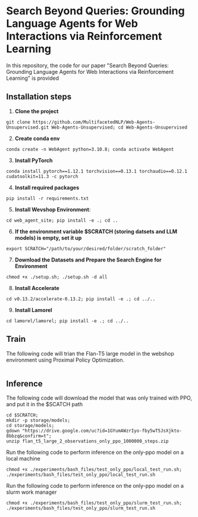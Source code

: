 # Search Beyond Queries: Grounding Language Agents for Web Interactions via Reinforcement Learning

In this repository, the code for our paper "Search Beyond Queries: Grounding Language Agents for Web
Interactions via Reinforcement Learning" is provided

## Installation steps

1. **Clone the project**
```
git clone https://github.com/MultifacetedNLP/Web-Agents-Unsupervised.git Web-Agents-Unsupervised; cd Web-Agents-Unsupervised
```
2. **Create conda env**
```
conda create -n WebAgent python=3.10.8; conda activate WebAgent
```
3. **Install PyTorch**
```
conda install pytorch==1.12.1 torchvision==0.13.1 torchaudio==0.12.1 cudatoolkit=11.3 -c pytorch
```
4. **Install required packages**
```
pip install -r requirements.txt
```
5. **Install Wevshop Environment**: 
```
cd web_agent_site; pip install -e .; cd ..
```
6. **If the environment variable $SCRATCH (storing datsets and LLM models) is empty, set it up**
```
export SCRATCH="/path/to/your/desired/folder/scratch_folder"
```
7. **Download the Datasets and Prepare the Search Engine for Environment**
```
chmod +x ./setup.sh; ./setup.sh -d all
```
8. **Install Accelerate**
```
cd v0.13.2/accelerate-0.13.2; pip install -e .; cd ../..
```
9. **Install Lamorel**
```
cd lamorel/lamorel; pip install -e .; cd ../..
```

## Train
The following code will trian the Flan-T5 large model in the webshop environment using Proximal Policy Optimization.
```

```

## Inference
The following code will download the model that was only trained with PPO, and put it in the $SCATCH path
```
cd $SCRATCH;
mkdir -p storage/models;
cd storage/models;
gdown "https://drive.google.com/uc?id=1GYumAWzrIyo-fby5wT5JsXjkto-8bbzq&confirm=t";
unzip flan_t5_large_2_observations_only_ppo_1000000_steps.zip
```
Run the following code to perform inference on the only-ppo model on a local machine
```
chmod +x ./experiments/bash_files/test_only_ppo/local_test_run.sh;
./experiments/bash_files/test_only_ppo/local_test_run.sh
```
Run the following code to perform inference on the only-ppo model on a slurm work manager
```
chmod +x ./experiments/bash_files/test_only_ppo/slurm_test_run.sh;
./experiments/bash_files/test_only_ppo/slurm_test_run.sh
```
